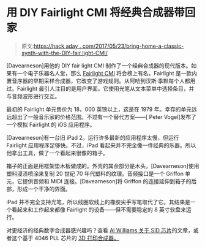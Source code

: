 # 用 DIY Fairlight CMI 将经典合成器带回家

> 原文:[https://hack aday . com/2017/05/23/bring-home-a-classic-synth-with-the-DIY-fair light-CMI/](https://hackaday.com/2017/05/23/bring-home-a-classic-synth-with-the-diy-fairlight-cmi/)

[Davearneson]用他的 DIY fair light CMI 制作了一个经典合成器的现代版本。如果有一个电子乐器名人堂，那么 [Fairlight CMI](https://en.wikipedia.org/wiki/Fairlight_CMI) 将会榜上有名。Fairlight 是一款内置音序器的早期采样合成器，它改变了游戏规则。从阿哈到汉斯·季默每个人都用过。Fairlight 最引人注目的是用户界面。它使用光笔从文本菜单中选择条目，并与音频波形进行交互。

最初的 Fairlight 单元售价为 18，000 英镑以上，这是在 1979 年。幸存的单元远远超出了一般音乐家的价格范围。不过有一个替代方案——[ Peter Vogel]发布了一个模拟 Fairlight 的 iOS 应用程序。

[Davearneson]有一台旧 iPad 2。运行许多最新的应用程序太慢，但运行 Fairlight 应用程序足够快。不过，iPad 看起来并不完全像一件经典的乐器。所以他拿出工具，做了一个看起来很像的箱子。

箱子的正面是用框架垫木板做成的。外壳的其余部分是木头。[Davearneson]使用塑料浸渍喷涂来复制 20 世纪 70 年代塑料的纹理。音频接口是一个 Griffon 单元，它提供音频和 MIDI 连接。[Davearneson]将 Griffon 的连接延伸到箱子的后部，形成一个干净的界面。

iPad 并不完全支持光笔，所以线圈软线上的橡胶尖手写笔取代了它。其结果是一个看起来和工作起来都像 Fairlight 的设备——但不需要稳定的 8 英寸软盘来运行。

对更经济的经典数字合成器感兴趣吗？查看 [Al Williams 关于 SID 芯片](https://hackaday.com/2017/04/02/the-35-year-music-synthesizer-that-spawned-chiptune/)的文章，或者这个基于 4046 PLL 芯片的 [3D 打印合成器。](https://hackaday.com/2017/05/12/3d-printing-a-synthesizer/)